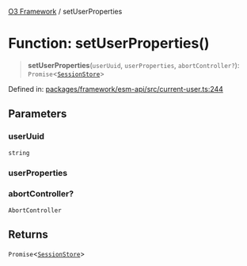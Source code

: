 [O3 Framework](../API.md) / setUserProperties

# Function: setUserProperties()

> **setUserProperties**(`userUuid`, `userProperties`, `abortController?`): `Promise`\<[`SessionStore`](../type-aliases/SessionStore.md)\>

Defined in: [packages/framework/esm-api/src/current-user.ts:244](https://github.com/UjjawalPrabhat/openmrs-esm-core/blob/main/packages/framework/esm-api/src/current-user.ts#L244)

## Parameters

### userUuid

`string`

### userProperties

### abortController?

`AbortController`

## Returns

`Promise`\<[`SessionStore`](../type-aliases/SessionStore.md)\>
